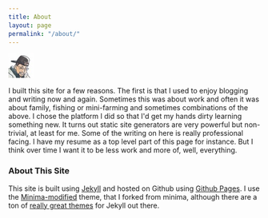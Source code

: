 ```yaml
---
title: About
layout: page
permalink: "/about/"
---
```


![yo-le-tengo](/images/MyNoggin.jpg)

I built this site for a few reasons.  The first is that I used to enjoy blogging and writing now and again.  Sometimes this was about work and often it was about family, fishing or mini-farming and sometimes combinations of the above.  I chose the platform I did so that I'd get my hands dirty learning something new.  It turns out static site generators are very powerful but non-trivial, at least for me.  Some of the writing on here is really professional facing.  I have my resume as a top level part of this page for instance.  But I think over time I want it to be less work and more of, well, everything.

### About This Site
This site is built using [Jekyll](https://jekyllrb.com) and hosted on Github using [Github Pages](https://pages.github.com).  I use the [Minima-modified](https://github.com/livysdad27/minima-modified) theme, that I forked from minima, although there are a ton of [really great themes](http://jekyllthemes.org) for Jekyll out there.
